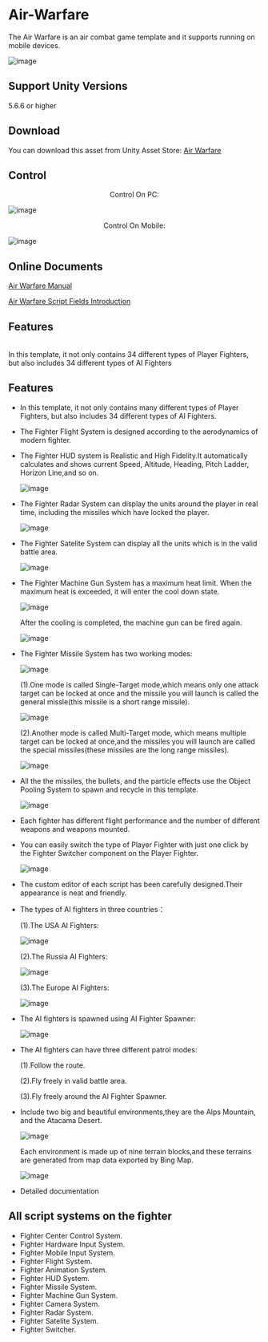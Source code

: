 # Air-Warfare

The Air Warfare is an air combat game template and it supports running on mobile devices.

![image](https://github.com/swordmaster003/Air-Warfare/blob/master/Screenshots/Cover.png)

## Support Unity Versions

5.6.6 or higher

## Download

You can download this asset from Unity Asset Store:
[Air Warfare](https://assetstore.unity.com/packages/templates/systems/air-warfare-159452)

## Control

<center>Control On PC:</center>

![image](https://github.com/swordmaster003/Air-Warfare/blob/master/Screenshots/ControlOnPC.png)

<center>Control On Mobile:</center>

![image](https://github.com/swordmaster003/Air-Warfare/blob/master/Screenshots/ControlOnMobile.png)

## Online Documents

[Air Warfare Manual](https://www.swordmaster.info/documents/unity-assets-documents/air-warfare-manual-document/)

[Air Warfare Script Fields Introduction](https://www.swordmaster.info/documents/unity-assets-documents/air-warfare-script-fields-introduction/)

## Features

</BR>
In this template, it not only contains 34 different types of Player Fighters, but also includes 34 different types of AI Fighters
</BR>


## Features

- In this template, it not only contains many different types of Player Fighters, but also includes 34 different types of AI Fighters.

- The Fighter Flight System is designed according to the aerodynamics of modern fighter.

- The Fighter HUD system is Realistic and High Fidelity.It automatically calculates and shows current Speed, Altitude, Heading, Pitch Ladder, Horizon Line,and so on.

  ![image](https://github.com/swordmaster003/Air-Warfare/blob/master/Screenshots/HUD.png)

- The Fighter Radar System can display the units around the player in real time, including the missiles which have locked the player.

  ![image](https://github.com/swordmaster003/Air-Warfare/blob/master/Screenshots/RadarMap.png)
  
- The Fighter Satelite System can display all the units which is in the valid battle area.

  ![image](https://github.com/swordmaster003/Air-Warfare/blob/master/Screenshots/SateliteMap.png)
  
- The Fighter Machine Gun System has a maximum heat limit. When the maximum heat is exceeded, it will enter the cool down state. 

  ![image](https://github.com/swordmaster003/Air-Warfare/blob/master/Screenshots/MachineGun2.png)
  
  After the cooling is completed, the machine gun can be fired again.
  
  ![image](https://github.com/swordmaster003/Air-Warfare/blob/master/Screenshots/MachineGun1.png)
  
- The Fighter Missile System has two working modes:

  ![image](https://github.com/swordmaster003/Air-Warfare/blob/master/Screenshots/MissileLocked.png)
  
  (1).One mode is called Single-Target mode,which means only one attack target can be locked at once and the missile you will launch is called the general missle(this missile is a short range missile). 

  ![image](https://github.com/swordmaster003/Air-Warfare/blob/master/Screenshots/AimSingle.png)

  (2).Another mode is called Multi-Target mode, which means multiple target can be locked at once,and the missiles you will launch are called the special missiles(these missiles are the long range missiles).

  ![image](https://github.com/swordmaster003/Air-Warfare/blob/master/Screenshots/AimMulti.png)

- All the the missiles, the bullets, and the particle effects use the Object Pooling System to spawn and recycle in this template.

  ![image](https://github.com/swordmaster003/Air-Warfare/blob/master/Screenshots/ObjectPool.png)

- Each fighter has different flight performance and the number of different weapons and weapons mounted.

- You can easily switch the type of Player Fighter with just one click by the Fighter Switcher component on the Player Fighter. 

  ![image](https://github.com/swordmaster003/Air-Warfare/blob/master/Screenshots/SwitchFighter.png)

- The custom editor of each script has been carefully designed.Their appearance is neat and friendly.

- The types of AI fighters in three countries：

  (1).The USA AI Fighters:
   
   ![image](https://github.com/swordmaster003/Air-Warfare/blob/master/Screenshots/USA_AI_Fighters.png)

  (2).The Russia AI Fighters:
  
   ![image](https://github.com/swordmaster003/Air-Warfare/blob/master/Screenshots/Russia_AI_Fighters.png)

  (3).The Europe AI Fighters:
  
   ![image](https://github.com/swordmaster003/Air-Warfare/blob/master/Screenshots/Europe_AI_Fighters.png)

 - The AI fighters is spawned using AI Fighter Spawner:
 
   ![image](https://github.com/swordmaster003/Air-Warfare/blob/master/Screenshots/AISpawner.png)

 - The AI fighters can have three different patrol modes:
 
   (1).Follow the route.
   
   (2).Fly freely in valid battle area.
   
   (3).Fly freely around the AI Fighter Spawner. 

 - Include two big and beautiful environments,they are the Alps Mountain, and the Atacama Desert. 

   ![image](https://github.com/swordmaster003/Air-Warfare/blob/master/Screenshots/Environment1.png)
   
   Each environment is made up of nine terrain blocks,and these terrains are generated from map data exported by Bing Map.
   
   ![image](https://github.com/swordmaster003/Air-Warfare/blob/master/Screenshots/Environment2.png)

 - Detailed documentation

## All script systems on the fighter

 - Fighter Center Control System.
 - Fighter Hardware Input System.
 - Fighter Mobile Input System.
 - Fighter Flight System.
 - Fighter Animation System.
 - Fighter HUD System.
 - Fighter Missile System.
 - Fighter Machine Gun System.
 - Fighter Camera System.
 - Fighter Radar System.
 - Fighter Satelite System.
 - Fighter Switcher.
</BR>
